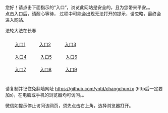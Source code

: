 您好！请点击下面指示的“入口”，浏览此网站是安全的，且为您带来平安。。 <br/>
点击入口后，请耐心等待， 过程中可能会出现无法打开的提示，请忽略，最终会进入网站. </br>

法轮大法在长春<br/>
<div style="padding:10px"><a style="margin:20px" target="_blank" href="https://d1kkjh82eeour0.cloudfront.net/2Qpsp?nztkmktw" id="ccLink1" rel="nofollow">入口1</a> <a target="_blank" style="margin:20px" href="https://d3j2k7s5kt6t60.cloudfront.net/2Qpsp?wpjtpgzv" id="ccLink2" rel="nofollow">入口2</a> <a style="margin:20px" target="_blank" href="https://d2ys5smzloyeqj.cloudfront.net/2Qpsp?bowuya" id="ccLink3" rel="nofollow">入口3</a></div>

<div style="padding:10px" ><a style="margin:20px" target="_blank" href="https://d1kkjh82eeour0.cloudfront.net/2Qpsp?nztkmktw" id="ccLink4" rel="nofollow">入口4</a> <a style="margin:20px" href="https://d3j2k7s5kt6t60.cloudfront.net/2Qpsp?wpjtpgzv" target="_blank" id="ccLink5" rel="nofollow">入口5</a> <a style="margin:20px" href="https://d2ys5smzloyeqj.cloudfront.net/2Qpsp?bowuya" target="_blank" id="ccLink6" rel="nofollow">入口6</a></div>

<div style="padding:10px"><a style="margin:20px" target="_blank" href="https://d1kkjh82eeour0.cloudfront.net/2Qpsp?nztkmktw" id="ccLink7" rel="nofollow">入口7</a> <a style="margin:20px" href="https://d3j2k7s5kt6t60.cloudfront.net/2Qpsp?wpjtpgzv" target="_blank" id="ccLink8" rel="nofollow">入口8</a> <a style="margin:20px" target="_blank" href="https://d2ys5smzloyeqj.cloudfront.net/2Qpsp?bowuya" id="ccLink9" rel="nofollow">入口9</a></div>

<br/>



请复制并记住免翻墙网址 https://github.com/yntd/changchunzx (http后一定要加s)，在电脑或手机的浏览器均可访问。。<br/>

微信如提示停止访问该网页，须先点击右上角，选择浏览器打开。
